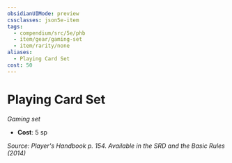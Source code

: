 ```yaml
---
obsidianUIMode: preview
cssclasses: json5e-item
tags:
  - compendium/src/5e/phb
  - item/gear/gaming-set
  - item/rarity/none
aliases:
  - Playing Card Set
cost: 50
---
```

# Playing Card Set
*Gaming set*  

- **Cost**: 5 sp

*Source: Player's Handbook p. 154. Available in the <span title='Systems Reference Document (5.1)'>SRD</span> and the Basic Rules (2014)*
